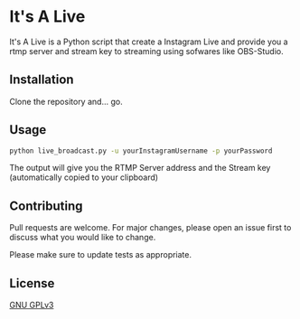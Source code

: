# It's A Live

It's A Live is a Python script that create a Instagram Live and provide you a rtmp server and stream key to streaming using sofwares like OBS-Studio.

## Installation

Clone the repository and... go.

## Usage

```bash
python live_broadcast.py -u yourInstagramUsername -p yourPassword
```

The output will give you the RTMP Server address and the Stream key (automatically copied to your clipboard)

## Contributing
Pull requests are welcome. For major changes, please open an issue first to discuss what you would like to change.

Please make sure to update tests as appropriate.

## License
[ GNU GPLv3 ](https://choosealicense.com/licenses/gpl-3.0/)